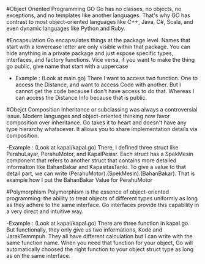 #Object Oriented Programming GO
Go has no classes, no objects, no exceptions, and no templates like another languages. That's why GO has contrast to most object-oriented languages like C++, Java, C#, Scala, and even dynamic languages like Python and Ruby.

#Encapsulation
Go encapsulates things at the package level. Names that start with a lowercase letter are only visible within that package. You can hide anything in a private package and just expose specific types, interfaces, and factory functions. Vice versa, if you want to make the thing go public, give name that start with a uppercase

- Example : (Look at main.go)
    There I want to access two function. One to access the Distance, and want to access Code with another. But I cannot get the code because I don't have access to do that. Whereas I can access the Distance Info because that is public.

#Obejct Composition
Inheritance or subclassing was always a controversial issue. Modern languages and object-oriented thinking now favor composition over inheritance. Go takes it to heart and doesn't have any type hierarchy whatsoever. It allows you to share implementation details via composition.

-Example : (Look at kapal/kapal.go)
    There, I defined three struct like PerahuLayar, PerahuMotor, and KapalPesiar. Each struct has a SpekMesin component that refers to another struct that contains more detailed information like BahanBakar and KapasitasTanki. To give a value to that detail part, we can write (PerahuMotor).(SpekMesin).(BahanBakar). That is example how I put the BahanBakar Value for PerahuMotor

#Polymorphism
Polymorphism is the essence of object-oriented programming: the ability to treat objects of different types uniformly as long as they adhere to the same interface. Go interfaces provide this capability in a very direct and intuitive way.

-Example : (Look at kapal/kapal.go)
    There are three function in kapal.go. But functionally, they only give us two informations, Kode and JarakTemmpuh. They all have different calculation but I can write with the same function name. When you need that function for your object, Go will automatically choosed the right function to your object struct type as long as on the same interface.
